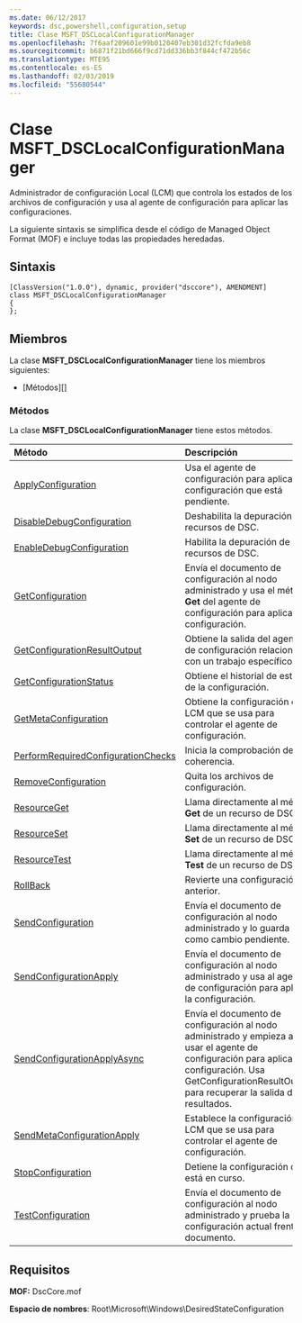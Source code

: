 ```yaml
---
ms.date: 06/12/2017
keywords: dsc,powershell,configuration,setup
title: Clase MSFT_DSCLocalConfigurationManager
ms.openlocfilehash: 7f6aaf209601e99b0120407eb301d32fcfda9eb8
ms.sourcegitcommit: b6871f21bd666f9cd71dd336bb3f844cf472b56c
ms.translationtype: MTE95
ms.contentlocale: es-ES
ms.lasthandoff: 02/03/2019
ms.locfileid: "55680544"
---
```

# <a name="msftdsclocalconfigurationmanager-class"></a>Clase MSFT_DSCLocalConfigurationManager

Administrador de configuración Local (LCM) que controla los estados de los archivos de configuración y usa al agente de configuración para aplicar las configuraciones.

La siguiente sintaxis se simplifica desde el código de Managed Object Format (MOF) e incluye todas las propiedades heredadas.

## <a name="syntax"></a>Sintaxis

```
[ClassVersion("1.0.0"), dynamic, provider("dsccore"), AMENDMENT]
class MSFT_DSCLocalConfigurationManager
{
};
```

## <a name="members"></a>Miembros

La clase **MSFT_DSCLocalConfigurationManager** tiene los miembros siguientes:

- [Métodos][]

### <a name="methods"></a>Métodos

La clase **MSFT_DSCLocalConfigurationManager** tiene estos métodos.

|Método |Descripción |
|:--- |:---|
| [ApplyConfiguration](msft-dsclocalconfigurationmanager-applyconfiguration.md)| Usa el agente de configuración para aplicar la configuración que está pendiente.|
| [DisableDebugConfiguration](msft-dsclocalconfigurationmanager-disabledebugconfiguration.md)| Deshabilita la depuración de recursos de DSC.|
| [EnableDebugConfiguration](msft-dsclocalconfigurationmanager-enabledebugconfiguration.md)| Habilita la depuración de recursos de DSC.|
| [GetConfiguration](msft-dsclocalconfigurationmanager-getconfiguration.md)| Envía el documento de configuración al nodo administrado y usa el método **Get** del agente de configuración para aplicar la configuración.|
| [GetConfigurationResultOutput](msft-dsclocalconfigurationmanager-getconfigurationresultoutput.md)| Obtiene la salida del agente de configuración relacionada con un trabajo específico.|
| [GetConfigurationStatus](msft-dsclocalconfigurationmanager-getconfigurationstatus.md)| Obtiene el historial de estado de la configuración.|
| [GetMetaConfiguration](msft-dsclocalconfigurationmanager-getmetaconfiguration.md)| Obtiene la configuración del LCM que se usa para controlar el agente de configuración.|
| [PerformRequiredConfigurationChecks](msft-dsclocalconfigurationmanager-performrequiredconfigurationchecks.md)| Inicia la comprobación de coherencia.|
| [RemoveConfiguration](msft-dsclocalconfigurationmanager-removeconfiguration.md)| Quita los archivos de configuración.|
| [ResourceGet](msft-dsclocalconfigurationmanager-resourceget.md)| Llama directamente al método **Get** de un recurso de DSC.|
| [ResourceSet](msft-dsclocalconfigurationmanager-resourceset.md)| Llama directamente al método **Set** de un recurso de DSC.|
| [ResourceTest](msft-dsclocalconfigurationmanager-resourcetest.md)| Llama directamente al método **Test** de un recurso de DSC.|
| [RollBack](msft-dsclocalconfigurationmanager-rollback.md)| Revierte una configuración anterior.|
| [SendConfiguration](msft-dsclocalconfigurationmanager-sendconfiguration.md)| Envía el documento de configuración al nodo administrado y lo guarda como cambio pendiente.|
| [SendConfigurationApply](msft-dsclocalconfigurationmanager-sendconfigurationapply.md)| Envía el documento de configuración al nodo administrado y usa al agente de configuración para aplicar la configuración.|
| [SendConfigurationApplyAsync](msft-dsclocalconfigurationmanager-sendconfigurationapplyasync.md)| Envía el documento de configuración al nodo administrado y empieza a usar el agente de configuración para aplicar la configuración. Usa GetConfigurationResultOutput para recuperar la salida de resultados.|
| [SendMetaConfigurationApply](msft-dsclocalconfigurationmanager-sendmetaconfigurationapply.md)| Establece la configuración del LCM que se usa para controlar el agente de configuración.|
| [StopConfiguration](msft-dsclocalconfigurationmanager-stopconfiguration.md)| Detiene la configuración que está en curso.|
| [TestConfiguration](msft-dsclocalconfigurationmanager-testconfiguration.md)| Envía el documento de configuración al nodo administrado y prueba la configuración actual frente al documento.|

## <a name="requirements"></a>Requisitos

**MOF:** DscCore.mof

**Espacio de nombres**: Root\Microsoft\Windows\DesiredStateConfiguration